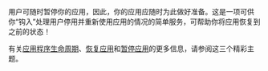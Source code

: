 ﻿用户可随时暂停你的应用，因此，你的应用应随时为此做好准备。这是一项可供你“钩入”处理用户停用并重新使用应用的情况的简单服务，可帮助你将应用恢复到之前的状态！

有关[应用程序生命周期](https://docs.microsoft.com/en-us/windows/uwp/launch-resume/app-lifecycle)、[恢复应用](https://docs.microsoft.com/en-us/windows/uwp/launch-resume/resume-an-app)和[暂停应用](https://docs.microsoft.com/en-us/windows/uwp/launch-resume/suspend-an-app)的更多信息，请参阅这三个精彩主题。
